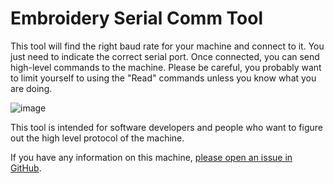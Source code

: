 # Embroidery Serial Comm Tool

This tool will find the right baud rate for your machine and connect to it. You just need to indicate the correct serial port. Once connected, you can send high-level commands to the machine. Please be careful, you probably want to limit yourself to using the "Read" commands unless you know what you are doing.

![image](https://github.com/Ylianst/EMB-Serial/blob/main/docs/images/SerialComm01.png.png)

This tool is intended for software developers and people who want to figure out the high level protocol of the machine.

If you have any information on this machine, [please open an issue in GitHub](https://github.com/Ylianst/EMB-Serial/issues).
